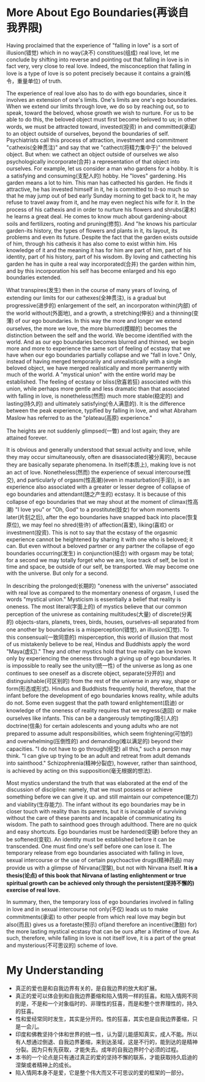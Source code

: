 # More About Ego Boundaries(再谈自我界限)
Having proclaimed that the experience of "falling in love" is a sort of illusion(错觉) which in no way(决不) constitues(组成) real love, let me conclude by shifting into reverse and pointing out that falling in love is in fact very, very close to real love. Indeed, the misconception that falling in love is a type of love is so potent precisely because it contains a grain(格令，重量单位) of truth.


The experience of real love also has to do with ego boundaries, since it involves an extension of one's limits. One's limits are one's ego boundaries. When we extend our limits through love, we do so by reaching out, so to speak, toward the beloved, whose growth we wish to nurture. For us to be able to do this, the beloved object must first become beloved to us; in other words, we must be attracted toward, invested(投资) in and committed(承诺) to an object outside of ourselves, beyond the boundaries of self. Psychiatrists call this process of attraction, investment and commitment "cathexis(全神贯注)" and say that we "cathect(将精力集中于)" the beloved object. But when: we cathect an object outside of ourselves we also psychologically incorporate(合并) a representation of that object into ourselves. For example, let us consider a man who gardens for a hobby. It is a satisfying and consuming(支配人的) hobby. He "loves" gardening. His garden means a lot to him. This man has cathected his garden. He finds it attractive, he has invested himself in it, he is committed to it-so much so that he may jump out of bed early Sunday morning to get back to it, he may refuse to travel away from it, and he may even neglect his wife for it. In the process of his cathexis and in order to nurture his flowers and shrubs(灌木) he learns a great deal. He comes to know much about gardening-about soils and fertilizers, rooting and pruning(修剪). And "he knows his particular garden-its history, the types of flowers and plants in it, its layout, its problems and even its future. Despite the fact that  the garden exists outside of him, through his cathexis it has also come to exist within him. His knowledge of it and the meaning it has for him are part of him, part of his identity, part of his history, part of his wisdom. By loving and cathecting his garden he has in quite a real way incorporated(合并) the garden within him, and by this incorporation his self has become enlarged and his ego boundaries extended.


What transpires(发生) then in the course of many years of loving, of extending our limits for our cathexes(全神贯注), is a gradual but progressive(进步的) enlargement of the self, an incorporaton within(内部) of the world without(外面地), and a growth, a stretching(伸长) and a thinning(变薄) of our ego boundaries. In this way the more and longer we extend ourselves, the more we love, the more blurred(模糊的) becomes the distinction between the self and the world. We become identified with the world. And as our ego boundaries becomes blurred and thinned, we begin more and more to experience the same sort of feeling of ecstasy that we have when our ego boundaries partially collapse and we "fall in love." Only, instead of having merged temporarily and unrealistically with a single beloved object, we have merged realistically and more permanently with much of the world. A "mystical union" with the entire world may be established. The feeling of ecstasy or bliss(欣喜若狂) associated with this union, while perhaps more gentle and less dramatic than that associated with falling in love, is nonetheless(然而) much more stable(稳定的) and lasting(持久的) and ultimately satisfying(令人满意的). It is the difference between the peak experience, typified by falling in love, and what Abraham Maslow has referred to as the "plateau(高原) experience."


The heights are not suddenly glimpsed(一瞥) and lost again; they are attained forever.


It is obvious and generally understood that sexual activity and love, while they may occur simultaneously, often are disassociated(被分离的), because they are basically separate phenomena. In itself(本质上), making love is not an act of love. Nonetheless(然而) the experience of sexual intercourse(性交), and particularly of orgasm(性高潮)(even in masturbation(手淫)), is an experience also associated with a greater or lesser degree of collapse of ego boundaries and attendant(随之产生的) ecstasy. It is because of this collapse of ego boundaries that we may shout at the moment of climax(性高潮) "I love you" or "Oh, God" to a prostitute(妓女) for whom moments later(片刻之后), after the ego boundaries have snapped back into place(恢复原位), we may feel no shred(些许) of affection(喜爱), liking(喜欢) or investment(投资). This is not to say that the ecstasy of the orgasmic experience cannot be heightened by sharing it with one who is beloved; it can. But even without a beloved partner or any partner the collapse of ego boundaries occurring(发生) in conjunction(结合) with orgasm may be total; for a second we may totally forget who we are, lose track of self, be lost in time and space, be outside of our self, be transported. We may become one with the universe. But only for a second.


In describing the prolonged(长期的) "oneness with the universe" associated with real love as compared to the momentary oneness of orgasm, I used the words "mystical union." Mysticism is essentially a belief that reality is oneness. The most literal(字面上的) of mystics believe that our common perception of the univrese as containing multitudes(大量) of discrete(分离的) objects-stars, planets, trees, birds, houses, ourselves-all separated from one another by boundaries is a misperception(错觉), an illusion(幻觉). To this consensual(一致同意的) misperception, this world of illusion that most of us mistakenly believe to be real, Hindus and Buddhists apply the word "Maya(虚幻)." They and other mystics hold that true reality can be known only by experiencing the oneness through a giving up of ego boundaries. It is impossible to really see the unity(统一性) of the universe as long as one continues to see oneself as a discrete object, separate(分开的) and distinguishable(可区别的) from the rest of the universe in any way, shape or form(形态或形式). Hindus and Buddhists frequently hold, therefore, that the infant before the development of ego boundaries knows reality, while adults do not. Some even suggest that the path toward enlightement(启迪) or knowledge of the oneness of reality requires that we regress(退回) or make ourselves like infants. This can be a dangerously tempting(吸引人的) doctrine(信条) for certain adolescents and young adults who are not prepared to assume adult responsibilities, which seem frightening(可怕的) and overwhelming(压倒性的) and demanding(难以满足的) beyond their capacities. "I do not have to go through(经受) all this," such a person may think. "I can give up trying to be an adult and retreat from adult demands into sainthood." Schizophrenia(精神分裂症), however, rather than sainthood, is achieved by acting on this supposition(毫无根据的想法).


Most mystics understand the truth that was elaborated at the end of the discussion of discipline: namely, that we must possess or achieve something before we can give it up. and still maintain our competence(能力) and viability(生存能力). The infant without its ego boundaries may be in closer touch with reality than its parents, but it is incapable of surviving without the care of these parents and incapable of communicating its wisdom. The path to sainthood goes through adulthood. There are no quick and easy shortcuts. Ego boundaries must be hardened(变硬) before they an be softened(变软). An identity must be established before it can be transcended. One must find one's self before one can lose it. The temporary release from ego boundaries associated with falling in love, sexual intercourse or the use of certain psychoactive drugs(精神药品) may provide us with a glimpse of Nirvana(涅槃), but not with Nirvana itself. **It is a thesis(论点) of this book that Nirvana of lasting enlightenment or true spiritual growth can be achieved only through the persistent(坚持不懈的) exercise of real love.**


In summary, then, the temporary loss of ego boundaries involved in falling in love and in sexual intercourse not only(不仅) leads us to make commitments(承诺) to other people from which real love may begin but also(而且) gives us a foretaste(预示) of(and therefore an incentive(激励) for) the more lasting mystical ecstasy that can be ours after a lifetime of love. As such, therefore, while falling in love is not itself love, it is a part of the great and mysterious(不可思议的) scheme of love.
# My Understanding
* 真正的爱也是和自我边界有关的，是自我边界的放大和扩展。
* 真正的爱可以体会到和自我边界萎缩和陷入情网一样的狂喜。和陷入情网不同的是，不是和一个对象临时的、非理性的狂喜，而是和整个世界理性的，持久的狂喜。
* 性和爱经常同时发生，其实是分开的。性的狂喜，其实也是自我边界萎缩，只是一会儿。
* 印度和佛教坚持个体和世界的统一性，认为婴儿能感知真实，成人不能。所以有人想通过倒退、自我边界萎缩，来到达圣域，这是不行的，能到达的是精神分裂。因为只有先获取，才能失去。成年的自我边界时个必须的过程。
* 本书的一个论点是只有通过真正的爱的坚持不懈的联系，才能获取持久启迪的涅槃或者精神上的成长。
* 陷入情网本身不是爱，它是整个伟大而又不可思议的爱的框架的一部分。
